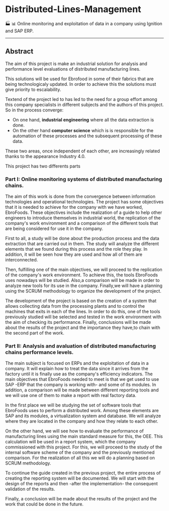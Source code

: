 # Distributed-Lines-Management

:factory: :bar_chart: Online monitoring and exploitation of data in a company using Ignition and SAP ERP.

---

## Abstract
The aim of this project is make an industrial solution for analysis and performance level evaluations of distributed manufacturing lines. 

This solutions will be used for Ebrofood in some of their fabrics that are being technologicaly updated. In order to achieve this the solutions must give priority to escalability.

Textend of the project led to has led to the need for a group effort among this company specialists
in different subjects and the authors of this project. So in the process converge: 
- On one hand, **industrial engineering** where all the data extraction is done.
- On the other hand **computer science** which is is responsible for the automation of these processes and the subsequent processing of these data.

These two areas, once independent of each other, are increasingly related thanks to the appearance
Industry 4.0.

This project has two differents parts

### Part I: Online monitoring systems of distributed manufacturing chains.
The aim of this work is done from the convergence between information technologies and operational technologies. The project has some objectives that it is needed to achieve for the company with we have worked, EbroFoods. These objectives include the realization of a guide to help other engineers to introduce themselves in industrial world, the replication of the company's work environment and a comparison of the different tools that are being considered
for use it in the company.

First to all, a study will be done about the production process and the data extraction that are carried out in them. The study will analyze the different elements that we found during this process and the role they play. In addition, it will be seen how they are used and how all of them are interconnected.

Then, fulfilling one of the main objectives, we will proceed to the replication of the company's work environment. To achieve this, the tools EbroFoods uses nowadays will be studied. Also,a comparison will be made in order to analyze new tools for its use in the company. Finally,we will have a planning using the SCRUM methodology to organize the development of the project.

The development of the project is based on the creation of a system that allows collecting data from the processing plants and to control the machines that exits in each of the lines. In order to do this, one of the tools previously studied will be selected and tested in the work environment with the aim of checking its performance. Finally, conclusions will be made about the results of the project and the importance they have,to chain with the second part of the work.

### Part II: Analysis and avaluation of distributed manufacturing chains performance levels.
The main subject is focused on ERPs and the exploitation of data in a company. It will explain how to treat the data since it arrives from the factory until it is finally use as the company's efficiency indicators. The main objectives that EbroFoods needed to meet is that we get used to use SAP -ERP that the company is working with- and
some of its modules. In addition, a comparison will be made between different reporting tools and we will use one of them to make a report with real factory data.

In the first place we will be studying the set of software tools that EbroFoods uses to perform a distributed work. Among these elements are SAP and its modules, a virtualization system and database. We will analyze where they are located in the company and how they relate to each other.

On the other hand, we will see how to evaluate the performance of manufacturing lines using the main standard measure for this, the OEE. This calculation will be used in a report system, which the company commissioned with this project. For this, we will proceed to the study of the internal software scheme of the company and the previously mentioned comparison. For the realization of all this we will do a planning based on SCRUM methodology.

To continue the guide created in the previous project, the entire process of creating the reporting system will be documented. We will start with the design of the reports and then -after the implementation- the consequent validation of the results.

Finally, a conclusion will be made about the results of the project and the work that could be
done in the future.
